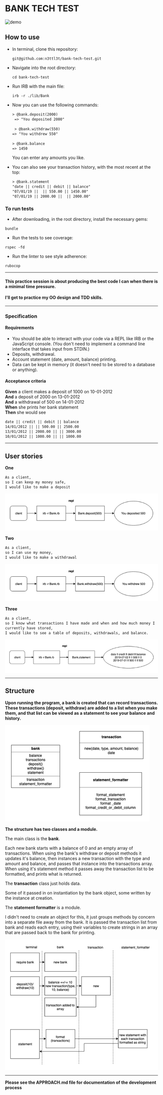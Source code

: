 # BANK TECH TEST

![demo](https://gph.is/g/4bvlmg9)

## How to use

- In terminal, clone this repository:

  ```
  git@github.com:n3ttl3t/bank-tech-test.git
  ```
- Navigate into the root directory:

  ```
  cd bank-tech-test
  ```
- Run IRB with the main file:

  ```
  irb -r ./lib/Bank
  ```
- Now you can use the following commands:

  ```
  > @bank.deposit(2000)
   => "You deposited 2000"

   > @bank.withdraw(550)
  => "You withdrew 550"

  > @bank.balance
  => 1450
  ```
  You can enter any amounts you like.

- You can also see your transaction history, with the most recent at the top:
  ```
  > @bank.statement
  "date || credit || debit || balance"
  "07/01/19 ||  || 550.00 || 1450.00"
  "07/01/19 || 2000.00 ||  || 2000.00"
  ```

### To run tests
- After downloading, in the root directory, install the necessary gems:
```
bundle
```
- Run the tests to see coverage:
```
rspec -fd
```
- Run the linter to see style adherence:
```
rubocop
```
---

#### This practice session is about producing the best code I can when there is a minimal time pressure.

#### I'll get to practice my OO design and TDD skills.

---

### Specification

#### Requirements

* You should be able to interact with your code via a REPL like IRB or the JavaScript console.  (You don't need to implement a command line interface that takes input from STDIN.)
* Deposits, withdrawal.
* Account statement (date, amount, balance) printing.
* Data can be kept in memory (it doesn't need to be stored to a database or anything).

#### Acceptance criteria

**Given** a client makes a deposit of 1000 on 10-01-2012  
**And** a deposit of 2000 on 13-01-2012  
**And** a withdrawal of 500 on 14-01-2012  
**When** she prints her bank statement  
**Then** she would see

```
date || credit || debit || balance
14/01/2012 || || 500.00 || 2500.00
13/01/2012 || 2000.00 || || 3000.00
10/01/2012 || 1000.00 || || 1000.00
```
---

## User stories

**One**

```
As a client,
so I can keep my money safe,
I would like to make a deposit
```
![one](./images/user_story_one.png)

**Two**
```
As a client,
so I can use my money,
I would like to make a withdrawal
```
![two](./images/user_story_two.png)

**Three**
```
As a client,
so I know what transactions I have made and when and how much money I currently have stored,
I would like to see a table of deposits, withdrawals, and balance.
```
![three](./images/user_story_three.png)


---

## Structure

**Upon running the program, a bank is created that can record transactions. These transactions (deposit, withdraw) are added to a list when you make them, and that list can be viewed as a statement to see your balance and history.**

![crc](./images/crc.png)

**The structure has two classes and a module.**

The main class is the __bank__.

Each new bank starts with a balance of 0 and an empty array of transactions. When using the bank's withdraw or deposit methods it updates it's balance, then instances a new transaction with the type and amount and balance, and passes that instance into the transactions array. When using it's statement method it passes away the transaction list to be formatted, and prints what is returned.

The __transaction__ class just holds data.

Some of it passed in on instantiation by the bank object, some written by the instance at creation.

The __statement formatter__ is a module.

I didn't need to create an object for this, it just groups methods by concern into a separate file away from the bank. It is passed the transaction list from bank and reads each entry, using their variables to create strings in an array that are passed back to the bank for printing.

![flow](./images/flow.png)

---

**Please see the APPROACH.md file for documentation of the development process**
